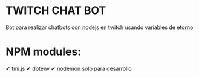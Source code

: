 # TWITCH CHAT BOT
Bot para realizar chatbots con nodejs en twitch usando variables de etorno

# NPM modules:
✔ tmi.js
✔ dotenv
✔ nodemon solo para desarrollo
